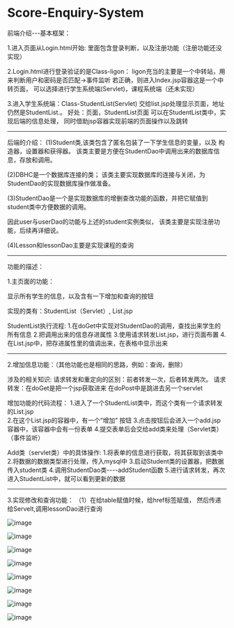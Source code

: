 # Score-Enquiry-System
前端介绍---基本框架：

1.进入页面从Login.html开始:
里面包含登录判断，以及注册功能（注册功能还没实现）


2.Login.html进行登录验证的是Class-ligon：
       ligon充当的主要是一个中转站，用来判断用户和密码是否匹配->事件监听
       若正确，则进入Index.jsp容器这是一个中转页面，
       可以选择进行学生系统端(Servlet)，课程系统端（还未实现）


3.进入学生系统端：Class-StudentList(Servlet) 交给list.jsp处理显示页面，地址仍然是StudentList.。
好处：页面，StudentList页面
可以在StudentList类中，实现后端的信息处理，
同时借助jsp容器实现前端的页面操作以及跳转

--------------------------------------------------------------------

后端的介绍：
(1)Student类,该类包含了匿名包装了一下学生信息的变量，以及
构造器，设置器和获得器。
该类主要是方便在StudentDao中调用出来的数据库信息，存放和调用。

(2)DBHC是一个数据库连接的类；
该类主要实现数据库的连接与关闭，为StudentDao的实现数据库操作做准备。

(3)StudentDao是一个是实现数据库的增删查改功能的函数，并把它赋值到student类中方便数据的调用。


因此user与userDao的功能与上述的student实例类似，
该类主要是实现注册功能，后续再详细说。

(4)Lesson和lessonDao主要是实现课程的查询


--------------------------------------------------------------------

功能的描述：

1.主页面的功能：

显示所有学生的信息，以及含有一下增加和查询的按钮

实现的类有：StudentList（Servlet）, List.jsp

StudentList执行流程:
   1.在doGet中实现对StudentDao的调用，查找出来学生的所有信息
   2.把调用出来的信息存进属性
   3.使用请求转发List.jsp，进行页面布置
    4.在List.jsp中，把存进属性里的值调出来，在表格中显示出来

--------------------------------------------------------------------

2.增加信息功能：（其他功能也是相同的思路，例如：查询，删除）

涉及的相关知识:
     请求转发和重定向的区别：前者转发一次，后者转发两次。
     请求转发：在doGet是把一个jsp获取进来
               在doPost中是跳进去另一个servlet

增加功能的代码流程：
     1.进入了一个StudentList类中，而这个类有一个请求转发的List.jsp     
     2.在这个List.jsp的容器中，有一个“增加” 按钮
     3.点击按钮后会进入一个add.jsp容器中，该容器中会有一份表单
     4.提交表单后会交给add类来处理（Servlet类）（事件监听）       
     

Add类（servlet类）中的具体操作:
1.将表单的信息进行获取，将其获取到该类中
2.将数据的数据类型进行处理，传入mysql中
3.启动Student类的设置器，把数据传入student类
4.调用StudentDao类----addStudent函数
5.进行请求转发，再次进入StudentList中，就可以看到更新的数据


-------------------------------------------------------------------

3.实现修改和查询功能：
（1）在给table赋值时候，给href标签赋值，
 然后传递给Servelt,调用lessonDao进行查询


![image]([public/image/20190528145810708.png](https://github.com/Jonathan522566/Score-Enquiry-System/blob/main/image/%E9%A1%B5%E9%9D%A2%E5%9B%BE%E7%A4%BA/1.png))


![image]([public/image/20190528145810708.png](https://github.com/Jonathan522566/Score-Enquiry-System/blob/main/image/%E9%A1%B5%E9%9D%A2%E5%9B%BE%E7%A4%BA/2.png))


![image]([public/image/20190528145810708.png](https://github.com/Jonathan522566/Score-Enquiry-System/blob/main/image/%E9%A1%B5%E9%9D%A2%E5%9B%BE%E7%A4%BA/3.png))


![image]([public/image/20190528145810708.png](https://github.com/Jonathan522566/Score-Enquiry-System/blob/main/image/%E9%A1%B5%E9%9D%A2%E5%9B%BE%E7%A4%BA/4.png))


![image]([public/image/20190528145810708.png](https://github.com/Jonathan522566/Score-Enquiry-System/blob/main/image/%E9%A1%B5%E9%9D%A2%E5%9B%BE%E7%A4%BA/5.png))


![image]([public/image/20190528145810708.png](https://github.com/Jonathan522566/Score-Enquiry-System/blob/main/image/%E9%A1%B5%E9%9D%A2%E5%9B%BE%E7%A4%BA/6.png))


![image]([public/image/20190528145810708.png](https://github.com/Jonathan522566/Score-Enquiry-System/blob/main/image/%E9%A1%B5%E9%9D%A2%E5%9B%BE%E7%A4%BA/7.png))


![image]([public/image/20190528145810708.png](https://github.com/Jonathan522566/Score-Enquiry-System/blob/main/image/%E9%A1%B5%E9%9D%A2%E5%9B%BE%E7%A4%BA/8.png))





